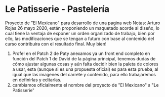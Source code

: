 # Le Patisserie - Pastelería
Proyecto de "El Mexicano" para desarrollo de una pagina web
Notas: Arturo Rojas 26 mayo 2020, están proponiendo un maquetado acorde al diseño, lo cual tiene la ventaja de exponer un orden organizado de trabajo, bien por ello, las modificaciones que se tengan a futuro con base al contenido del curso contribuira con el resultado final. Muy bien!
1. Profe! en el Patch 2 de Paty anexamos ya un front end completo en función del Patch 1 de David de la página principal, tenemos dudas de cómo ajustar algunas cosas y aún falta decidir bien la paleta de colores a usar, esta (aunque si es una propuesta oficial) es para esta prueba, al igual que las imagenes del carrete y contenido, para ello trabajaremos en definirlas y editarlas.
2. cambiamos oficialmente el nombre del proyecto de "El Mexicano" a "Le Patisserie"
